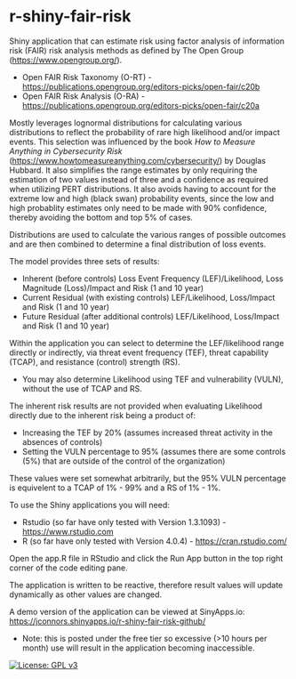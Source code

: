 # r-shiny-fair-risk
Shiny application that can estimate risk using factor analysis of information risk (FAIR) risk analysis methods as defined by The Open Group (https://www.opengroup.org/).

 - Open FAIR Risk Taxonomy (O-RT) - https://publications.opengroup.org/editors-picks/open-fair/c20b
 - Open FAIR Risk Analysis (O-RA) - https://publications.opengroup.org/editors-picks/open-fair/c20a

Mostly leverages lognormal distributions for calculating various distributions to reflect the probability of rare high likelihood and/or impact events. This selection was influenced by the book _How to Measure Anything in Cybersecurity Risk_ (https://www.howtomeasureanything.com/cybersecurity/) by Douglas Hubbard. It also simplifies the range estimates by only requiring the estimation of two values instead of three and a confidence as required when utilizing PERT distributions. It also avoids having to account for the extreme low and high (black swan) probability events, since the low and high probablity estimates only need to be made with 90% confidence, thereby avoiding the bottom and top 5% of cases.

Distributions are used to calculate the various ranges of possible outcomes and are then combined to determine a final distribution of loss events.

The model provides three sets of results:
  - Inherent (before controls) Loss Event Frequency (LEF)/Likelihood, Loss Magnitude (Loss)/Impact and Risk (1 and 10 year)
  - Current Residual (with existing controls) LEF/Likelihood, Loss/Impact and Risk (1 and 10 year)
  - Future Residual (after additional controls) LEF/Likelihood, Loss/Impact and Risk (1 and 10 year)

Within the application you can select to determine the LEF/likelihood range directly or indirectly, via threat event frequency (TEF), threat capability (TCAP), and resistance (control) strength (RS).
  - You may also determine Likelihood using TEF and vulnerability (VULN), without the use of TCAP and RS.

The inherent risk results are not provided when evaluating Likelihood directly due to the inherent risk being a product of:
  - Increasing the TEF by 20% (assumes increased threat activity in the absences of controls)
  - Setting the VULN percentage to 95% (assumes there are some controls (5%) that are outside of the control of the organization)

These values were set somewhat arbitrarily, but the 95% VULN percentage is equivelent to a TCAP of 1% - 99% and a RS of 1% - 1%.

To use the Shiny applications you will need:
  - Rstudio (so far have only tested with Version 1.3.1093) - https://www.rstudio.com
  - R (so far have only tested with Version 4.0.4) - https://cran.rstudio.com/

Open the app.R file in RStudio and click the Run App button in the top right corner of the code editing pane.

The application is written to be reactive, therefore result values will update dynamically as other values are changed.

A demo version of the application can be viewed at SinyApps.io: https://jconnors.shinyapps.io/r-shiny-fair-risk-github/
- Note: this is posted under the free tier so excessive (>10 hours per month) use will result in the application becoming inaccessible.

[![License: GPL v3](https://img.shields.io/badge/License-GPLv3-blue.svg)](https://www.gnu.org/licenses/gpl-3.0)
